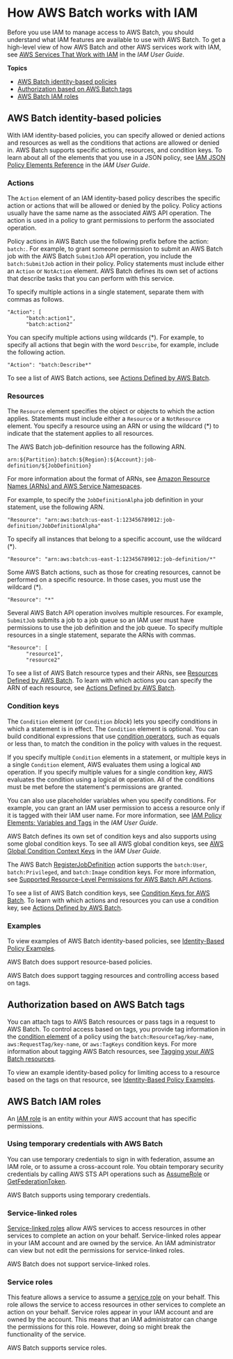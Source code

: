 # How AWS Batch works with IAM<a name="security_iam_service-with-iam"></a>

Before you use IAM to manage access to AWS Batch, you should understand what IAM features are available to use with AWS Batch\. To get a high\-level view of how AWS Batch and other AWS services work with IAM, see [AWS Services That Work with IAM](https://docs.aws.amazon.com/IAM/latest/UserGuide/reference_aws-services-that-work-with-iam.html) in the *IAM User Guide*\.

**Topics**
+ [AWS Batch identity\-based policies](#security_iam_service-with-iam-id-based-policies)
+ [Authorization based on AWS Batch tags](#security_iam_service-with-iam-tags)
+ [AWS Batch IAM roles](#security_iam_service-with-iam-roles)

## AWS Batch identity\-based policies<a name="security_iam_service-with-iam-id-based-policies"></a>

With IAM identity\-based policies, you can specify allowed or denied actions and resources as well as the conditions that actions are allowed or denied in\. AWS Batch supports specific actions, resources, and condition keys\. To learn about all of the elements that you use in a JSON policy, see [IAM JSON Policy Elements Reference](https://docs.aws.amazon.com/IAM/latest/UserGuide/reference_policies_elements.html) in the *IAM User Guide*\.

### Actions<a name="security_iam_service-with-iam-id-based-policies-actions"></a>

The `Action` element of an IAM identity\-based policy describes the specific action or actions that will be allowed or denied by the policy\. Policy actions usually have the same name as the associated AWS API operation\. The action is used in a policy to grant permissions to perform the associated operation\.

Policy actions in AWS Batch use the following prefix before the action: `batch:`\. For example, to grant someone permission to submit an AWS Batch job with the AWS Batch `SubmitJob` API operation, you include the `batch:SubmitJob` action in their policy\. Policy statements must include either an `Action` or `NotAction` element\. AWS Batch defines its own set of actions that describe tasks that you can perform with this service\.

To specify multiple actions in a single statement, separate them with commas as follows\.

```
"Action": [
      "batch:action1",
      "batch:action2"
```

You can specify multiple actions using wildcards \(\*\)\. For example, to specify all actions that begin with the word `Describe`, for example, include the following action\.

```
"Action": "batch:Describe*"
```



To see a list of AWS Batch actions, see [Actions Defined by AWS Batch](https://docs.aws.amazon.com/service-authorization/latest/reference/list_awsbatch.html#awsbatch-actions-as-permissions)\.

### Resources<a name="security_iam_service-with-iam-id-based-policies-resources"></a>

The `Resource` element specifies the object or objects to which the action applies\. Statements must include either a `Resource` or a `NotResource` element\. You specify a resource using an ARN or using the wildcard \(\*\) to indicate that the statement applies to all resources\.



The AWS Batch job\-definition resource has the following ARN\.

```
arn:${Partition}:batch:${Region}:${Account}:job-definition/${JobDefinition}
```

For more information about the format of ARNs, see [Amazon Resource Names \(ARNs\) and AWS Service Namespaces](https://docs.aws.amazon.com/general/latest/gr/aws-arns-and-namespaces.html)\.

For example, to specify the `JobDefinitionAlpha` job definition in your statement, use the following ARN\.

```
"Resource": "arn:aws:batch:us-east-1:123456789012:job-definition/JobDefinitionAlpha"
```

To specify all instances that belong to a specific account, use the wildcard \(\*\)\.

```
"Resource": "arn:aws:batch:us-east-1:123456789012:job-definition/*"
```

Some AWS Batch actions, such as those for creating resources, cannot be performed on a specific resource\. In those cases, you must use the wildcard \(\*\)\.

```
"Resource": "*"
```

Several AWS Batch API operation involves multiple resources\. For example, `SubmitJob` submits a job to a job queue so an IAM user must have permissions to use the job definition and the job queue\. To specify multiple resources in a single statement, separate the ARNs with commas\.

```
"Resource": [
      "resource1",
      "resource2"
```

To see a list of AWS Batch resource types and their ARNs, see [Resources Defined by AWS Batch](https://docs.aws.amazon.com/service-authorization/latest/reference/list_awsbatch.html#awsbatch-resources-for-iam-policies)\. To learn with which actions you can specify the ARN of each resource, see [Actions Defined by AWS Batch](https://docs.aws.amazon.com/service-authorization/latest/reference/list_awsbatch.html#awsbatch-actions-as-permissions)\.

### Condition keys<a name="security_iam_service-with-iam-id-based-policies-conditionkeys"></a>

The `Condition` element \(or `Condition` *block*\) lets you specify conditions in which a statement is in effect\. The `Condition` element is optional\. You can build conditional expressions that use [condition operators](https://docs.aws.amazon.com/IAM/latest/UserGuide/reference_policies_elements_condition_operators.html), such as equals or less than, to match the condition in the policy with values in the request\.

If you specify multiple `Condition` elements in a statement, or multiple keys in a single `Condition` element, AWS evaluates them using a logical `AND` operation\. If you specify multiple values for a single condition key, AWS evaluates the condition using a logical `OR` operation\. All of the conditions must be met before the statement's permissions are granted\.

You can also use placeholder variables when you specify conditions\. For example, you can grant an IAM user permission to access a resource only if it is tagged with their IAM user name\. For more information, see [IAM Policy Elements: Variables and Tags](https://docs.aws.amazon.com/IAM/latest/UserGuide/reference_policies_variables.html) in the *IAM User Guide*\.

AWS Batch defines its own set of condition keys and also supports using some global condition keys\. To see all AWS global condition keys, see [AWS Global Condition Context Keys](https://docs.aws.amazon.com/IAM/latest/UserGuide/reference_policies_condition-keys.html) in the *IAM User Guide*\.

 The AWS Batch [RegisterJobDefinition](https://docs.aws.amazon.com/batch/latest/APIReference/API_RegisterJobDefinition.html) action supports the `batch:User`, `batch:Privileged`, and `batch:Image` condition keys\. For more information, see [Supported Resource\-Level Permissions for AWS Batch API Actions](batch-supported-iam-actions-resources.md)\.

To see a list of AWS Batch condition keys, see [Condition Keys for AWS Batch](https://docs.aws.amazon.com/service-authorization/latest/reference/list_awsbatch.html#awsbatch-policy-keys)\. To learn with which actions and resources you can use a condition key, see [Actions Defined by AWS Batch](https://docs.aws.amazon.com/service-authorization/latest/reference/list_awsbatch.html#awsbatch-actions-as-permissions)\.

### Examples<a name="security_iam_service-with-iam-id-based-policies-examples"></a>



To view examples of AWS Batch identity\-based policies, see [Identity\-Based Policy Examples](security_iam_id-based-policy-examples.md)\.

AWS Batch does support resource\-based policies\.

AWS Batch does support tagging resources and controlling access based on tags\.

## Authorization based on AWS Batch tags<a name="security_iam_service-with-iam-tags"></a>

You can attach tags to AWS Batch resources or pass tags in a request to AWS Batch\. To control access based on tags, you provide tag information in the [condition element](https://docs.aws.amazon.com/IAM/latest/UserGuide/reference_policies_elements_condition.html) of a policy using the `batch:ResourceTag/key-name`, `aws:RequestTag/key-name`, or `aws:TagKeys` condition keys\. For more information about tagging AWS Batch resources, see [Tagging your AWS Batch resources](using-tags.md)\.

To view an example identity\-based policy for limiting access to a resource based on the tags on that resource, see [Identity\-Based Policy Examples](security_iam_id-based-policy-examples.md)\.

## AWS Batch IAM roles<a name="security_iam_service-with-iam-roles"></a>

An [IAM role](https://docs.aws.amazon.com/IAM/latest/UserGuide/id_roles.html) is an entity within your AWS account that has specific permissions\.

### Using temporary credentials with AWS Batch<a name="security_iam_service-with-iam-roles-tempcreds"></a>

You can use temporary credentials to sign in with federation, assume an IAM role, or to assume a cross\-account role\. You obtain temporary security credentials by calling AWS STS API operations such as [AssumeRole](https://docs.aws.amazon.com/STS/latest/APIReference/API_AssumeRole.html) or [GetFederationToken](https://docs.aws.amazon.com/STS/latest/APIReference/API_GetFederationToken.html)\.

AWS Batch supports using temporary credentials\.

### Service\-linked roles<a name="security_iam_service-with-iam-roles-service-linked"></a>

[Service\-linked roles](https://docs.aws.amazon.com/IAM/latest/UserGuide/id_roles_terms-and-concepts.html#iam-term-service-linked-role) allow AWS services to access resources in other services to complete an action on your behalf\. Service\-linked roles appear in your IAM account and are owned by the service\. An IAM administrator can view but not edit the permissions for service\-linked roles\.

AWS Batch does not support service\-linked roles\.

### Service roles<a name="security_iam_service-with-iam-roles-service"></a>

This feature allows a service to assume a [service role](https://docs.aws.amazon.com/IAM/latest/UserGuide/id_roles_terms-and-concepts.html#iam-term-service-role) on your behalf\. This role allows the service to access resources in other services to complete an action on your behalf\. Service roles appear in your IAM account and are owned by the account\. This means that an IAM administrator can change the permissions for this role\. However, doing so might break the functionality of the service\.

AWS Batch supports service roles\.